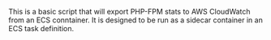 This is a basic script that will export PHP-FPM stats to AWS CloudWatch from an ECS conntainer. It is designed to be run as a sidecar container in an ECS task definition.